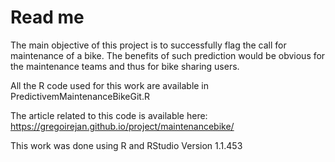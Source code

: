# Read me

The main objective of this project is to successfully flag the call for maintenance of a bike. The benefits of such prediction would be obvious for the maintenance teams and thus for bike sharing users.

All the R code used for this work are available in PredictivemMaintenanceBikeGit.R

The article related to this code is available here: https://gregoirejan.github.io/project/maintenancebike/

This work was done using R and RStudio Version 1.1.453

